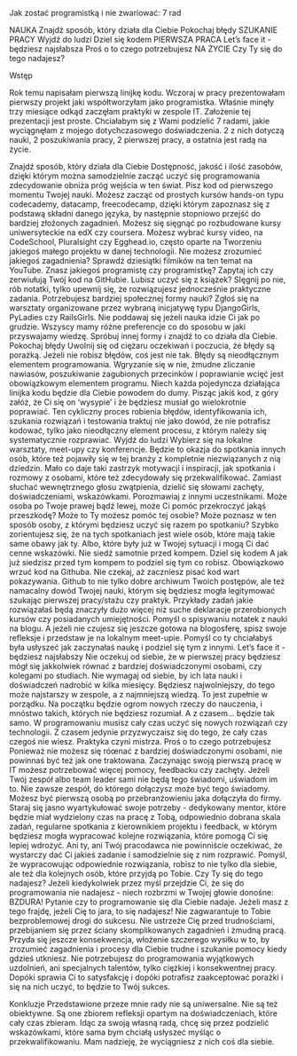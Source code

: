 Jak zostać programistką i nie zwariować: 7 rad

NAUKA
Znajdź sposób, który działa dla Ciebie
Pokochaj błędy
SZUKANIE PRACY
Wyjdź do ludzi
Dziel się kodem
PIERWSZA PRACA
Let’s face it - będziesz najsłabsza
Proś o to czego potrzebujesz
NA ŻYCIE
Czy Ty się do tego nadajesz?

Wstęp

Rok temu napisałam pierwszą linijkę kodu. Wczoraj w pracy prezentowałam pierwszy projekt jaki współtworzyłam jako programistka. Właśnie minęły trzy miesiące odkąd zaczęłam praktyki w zespole IT. Założenie tej prezentacji jest proste. Chciałabym się z Wami podzielić 7 radami, jakie wyciągnęłam z mojego dotychczasowego doświadczenia. 2 z nich dotyczą nauki, 2 poszukiwania pracy, 2 pierwszej pracy, a ostatnia jest radą na życie.

Znajdź sposób, który działa dla Ciebie
	 Dostępność, jakość i ilość zasobów, dzięki którym można samodzielnie zacząć uczyć się programowania zdecydowanie obniża próg wejścia w ten świat. Pisz kod od pierwszego momentu Twojej nauki. Możesz zacząć od prostych kursów hands-on typu codecademy, datacamp, freecodecamp, dzięki którym zapoznasz się z podstawą składni danego języka, by następnie stopniowo przejść do bardziej złożonych zagadnień. Możesz się sięgnąć po rozbudowane kursy uniwersyteckie na edX czy coursera. Możesz wybrać kursy video, na CodeSchool, Pluralsight czy Egghead.io, często oparte na Tworzeniu jakiegoś małego projektu w danej technologii. Nie możesz zrozumieć jakiegoś zagadnienia? Sprawdź dziesiątki filmików na ten temat na YouTube. Znasz jakiegoś programistę czy programistkę? Zapytaj ich czy zerwiułują Twój kod na GitHubie. Lubisz uczyć się z książek? SIęgnij po nie, rób notatki, tylko upewnij się, że rozwiązujesz jednocześnie praktyczne zadania. Potrzebujesz bardziej społecznej formy nauki? Zgłoś się na warsztaty organizowane przez wybraną inicjatywę typu DjangoGirls, PyLadies czy RailsGirls. Nie poddawaj się jeżeli nauka idzie Ci jak po grudzie. Wszyscy mamy różne preferencje co do sposobu w jaki przyswajamy wiedzę. Spróbuj innej formy i znajdź to co działa dla Ciebie.
Pokochaj błędy
Uwolnij się od ciężaru oczekiwań i poczucia, że błędy są porażką. Jeżeli nie robisz błędów, coś jest nie tak. Błędy są nieodłącznym elementem programowania. Wgryzanie się w nie, żmudne zliczanie nawiasów, poszukiwanie zagubionych przecinków i poprawianie wcięć jest obowiązkowym elementem programu. Niech każda pojedyncza działająca linijka kodu będzie dla Ciebie powodem do dumy. Pisząc jakiś kod, z góry załóż, że Ci się on ‘wysypie’ i że będziesz musiał go wielokrotnie poprawiać. Ten cykliczny proces robienia błędów, identyfikowania ich, szukania rozwiązań i testowania traktuj nie jako dowód, że nie potrafisz kodować, tylko jako nieodłączny element procesu, z którym należy się systematycznie rozprawiać.
Wyjdź do ludzi
Wybierz się na lokalne warsztaty, meet-upy czy konferencje. Będzie to okazja do spotkania innych osób, które też pojawiły się w tej branży z kompletnie niezwiązanych z nią dziedzin. Mało co daje taki zastrzyk motywacji i inspiracji, jak spotkania i rozmowy z osobami, które też zdecydowały się przekwalifikować. Zamiast słuchać wewnętrznego głosu zwątpienia, dzielić się słowami zachęty, doświadczeniami, wskazówkami. Porozmawiaj z innymi uczestnikami. Może osoba po Twoje prawej bądź lewej, może Ci pomóc przekroczyć jakąś przeszkodę? Może to Ty możesz pomóc tej osobie? Może poznasz w ten sposób osoby, z którymi będziesz uczyć się razem po spotkaniu? Szybko zorientujesz się, że na tych spotkaniach jest wiele osób, które mają takie same obawy jak ty. Albo, które były już w Twojej sytuacji i mogą Ci dać cenne wskazówki. Nie siedź samotnie przed kompem.
Dziel się kodem
A jak już siedzisz przed tym kompem to podziel się tym co robisz. Obowiązkowo wrzuć kod na Githuba. Nie czekaj, aż zaczniesz pisać kod wart pokazywania. Github to nie tylko dobre archiwum Twoich postępów, ale też namacalny dowód Twojej nauki, którym się będziesz mogła legitymować szukając pierwszej pracy/stażu czy praktyk. Przykłady zadań jakie rozwiązałaś będą znaczyły dużo więcej niż suche deklaracje przerobionych kursów czy posiadanych umiejętności. Pomyśl o spisywaniu notatek z nauki na blogu. A jeżeli nie czujesz się jeszcze gotowa na blogosferę, spisz swoje refleksje i przedstaw je na lokalnym meet-upie. Pomyśl co ty chciałabyś była usłyszeć jak zaczynałaś naukę i podziel się tym z innymi.
Let’s face it - będziesz najsłabszy
Nie oczekuj od siebie, że w pierwszej pracy będziesz mógł się jakkolwiek równać z bardziej doświadczonymi osobami, czy kolegami po studiach. Nie wymagaj od siebie, by ich lata nauki i doświadczeń nadrobić w kilka miesięcy. Będziesz najwolniejszy, do tego może najstarszy w zespole, a z najmniejszą wiedzą.  To jest zupełnie w porządku. Na początku będzie ogrom nowych rzeczy do nauczenia, i mnóstwo takich, których nie będziesz rozumiał. A z czasem… będzie tak samo. W programowaniu musisz cały czas uczyć się nowych rozwiązań czy technologii. Z czasem jedynie przyzwyczaisz się do tego, że cały czas czegoś nie wiesz. Praktyka czyni mistrza.
Proś o to czego potrzebujesz
Ponieważ nie możesz się róœnać z bardziej doświadczonymi osobami, nie powinnaś być też jak one traktowana. Zaczynając swoją pierwszą pracę w IT możesz potrzebować więcej pomocy, feedbacku czy zachęty. Jeżeli Twój zespół albo team leader sami nie będą tego świadomi, uświadom im to. Nie zawsze zespół, do którego dołączysz może być tego świadomy. Możesz być pierwszą osobą po przebranżowieniu jaka dołączyła do firmy. Staraj się jasno wyartykułować swoje potrzeby - dedykowany mentor, które będzie miał wydzielony czas na pracę z Tobą, odpowiednio dobrana skala zadań, regularne spotkania z kierownikiem projektu i feedback, w którym będziesz mogła wypracować kolejne rozwiązania, które pomogą Ci się lepiej wdrożyć. Ani ty, ani Twój pracodawca nie powinniście oczekiwać, że wystarczy dać Ci jakieś zadanie i samodzielnie się z nim rozprawić. Pomyśl, że wypracowując odpowiednie rozwiązania, robisz to nie tylko dla siebie, ale też dla kolejnych osób, które przyjdą po Tobie.
Czy Ty się do tego nadajesz?
Jeżeli kiedykolwiek przez myśl przejdzie Ci, że się do programowania nie nadajesz - niech rozbrzmi w Twojej głowie donośne: BZDURA! Pytanie czy to programowanie się dla Ciebie nadaje. Jeżeli masz z tego frajdę, jeżeli Cię to jara, to się nadajesz! Nie zagwarantuje to Tobie bezproblemowej drogi do sukcesu. Nie ustrzeże Cię przed trudnościami, przebijaniem się przez ściany skomplikowanych zagadnień i żmudną pracą. Przyda się jeszcze konsekwencja, włożenie szczerego wysiłku w to, by zrozumieć zagadnienia i procesy dla Ciebie trudne i szukanie pomocy kiedy gdzieś utkniesz. Nie potrzebujesz do programowania wyjątkowych uzdolnień, ani specjalnych talentów, tylko ciężkiej i konsekwentnej pracy. Dopóki sprawia Ci to satysfakcję i dopóki potrafisz zaakceptować porażki i się na nich uczyć, to będzie to Twój sukces.

Konkluzje
Przedstawione przeze mnie rady nie są uniwersalne. Nie są też obiektywne. Są one zbiorem refleksji opartym na doświadczeniach, które cały czas zbieram. Idąc za swoją własną radą, chcę się przez podzielić wskazówkami, które sama bym chciałą usłyszeć myśląc o przekwalifikowaniu. Mam nadzieję, że wyciągniesz z nich coś dla siebie.

